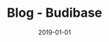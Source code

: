 ---
title: Blog - Budibase
description: The Budibase blog will help you learn about application development and workplace automation.
images:
- /homepage-meta.png
type: blog
layout: list
date: 2019-01-01
---